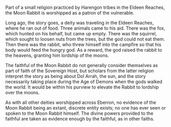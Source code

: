 Part of a small religion practiced by Harengon tribes in the Eldeen Reaches, the Moon Rabbit is worshipped as a patron of the vulnerable.

Long ago, the story goes, a deity was traveling in the Eldeen Reaches, where he ran out of food. Three animals came to his aid. There was the fox, which hunted on his behalf, but came up empty. There was the squirrel, which sought to loosen nuts from the trees, but the god could not eat them. Then there was the rabbit, who threw himself into the campfire so that his body would feed the hungry god. As a reward, the god raised the rabbit to the heavens, granting him lordship of the moons.

The faithful of the Moon Rabbit do not generally consider themselves as part of faith of the Sovereign Host, but scholars from the latter religion interpret the story as being about Dol Arrah, the sun, and the story necessarily taking place during the Age of Demons when the gods walked the world. It would be within his purview to elevate the Rabbit to lordship over the moons.

As with all other deities worshipped across Eberron, no evidence of the Moon Rabbit being an extant, discrete entity exists; no one has ever seen or spoken to the Moon Rabbit himself. The divine powers provided to the faithful are taken as evidence enough by the faithful, as in other faiths.